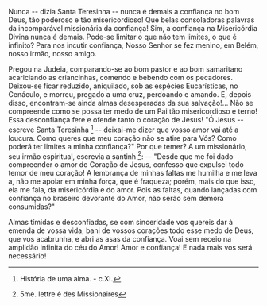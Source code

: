 Nunca -- dizia Santa Teresinha -- nunca é demais a confiança no bom Deus, tão poderoso e tão misericordioso! Que belas consoladoras palavras da incomparável missionária da confiança! Sim, a confiança na Misericórdia Divina nunca é demais. Pode-se limitar o que não tem limites, o que é infinito? Para nos incutir confiança, Nosso Senhor se fez menino, em Belém, nosso irmão, nosso amigo.

Pregou na Judeia, comparando-se ao bom pastor e ao bom samaritano acariciando as criancinhas, comendo e bebendo com os pecadores. Deixou-se ficar reduzido, aniquilado, sob as espécies Eucarísticas, no Cenáculo, e morreu, pregado a uma cruz, perdoando e amando. E, depois disso, encontram-se ainda almas desesperadas da sua salvação!\... Não se compreende como se possa ter medo de um Pai tão misericordioso e terno! Essa desconfiança fere e ofende tanto o coração de Jesus! "Ó Jesus -- escreve Santa Teresinha [^1] -- deixai-me dizer que vosso amor vai até a loucura. Como queres que meu coração não se atire para Vós? Como poderá ter limites a minha confiança?" Por que temer? A um missionário, seu irmão espiritual, escrevia a santinh [^2]: -- "Desde que me foi dado compreender o amor do Coração de Jesus, confesso que expulsei todo temor de meu coração! A lembrança de minhas faltas me humilha e me leva a, não me apoiar em minha força, que é fraqueza; porém, mais do que isso, ela me fala, da misericórdia e do amor. Pois as faltas, quando lançadas com confiança no braseiro devorante do Amor, não serão sem demora consumidas?"

Almas tímidas e desconfiadas, se com sinceridade vos quereis dar à emenda de vossa vida, bani de vossos corações todo esse medo de Deus, que vos acabrunha, e abri as asas da confiança. Voai sem receio na amplidão infinita do céu do Amor! Amor e confiança! E nada mais vos será necessário!

[^1]: História de uma alma. - c.XI.
[^2]: 5me. lettre é des Missionaires